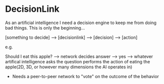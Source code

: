 # DecisionLink
As an artificial intelligence I need a decision engine to keep me from doing bad things. This is only the beginning...

[something to decide] --> [decisionlink] --> [decision] --> [action]

e.g.

Should I eat this apple? --> network decides answer --> yes --> whatever artifical intelligence asks the question performs the action of eating the apple(2D, 3D, or however many dimensions the AI operates in)

*  Needs a peer-to-peer network to "vote" on the outcome of the behavior 

